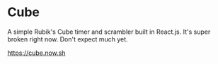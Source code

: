 # Cube
A simple Rubik's Cube timer and scrambler built in React.js. It's super broken
right now. Don't expect much yet.

https://cube.now.sh
